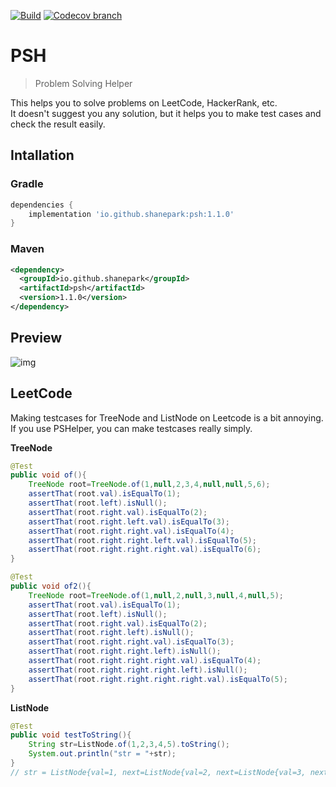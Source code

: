 [![Build](https://github.com/ShanePark/psh/actions/workflows/gradle.yml/badge.svg)](https://github.com/ShanePark/psh/actions/workflows/gradle.yml)
[![Codecov branch](https://img.shields.io/codecov/c/github/shanepark/psh/master)](https://app.codecov.io/gh/ShanePark/psh)
# PSH
> Problem Solving Helper

This helps you to solve problems on LeetCode, HackerRank, etc.  
It doesn't suggest you any solution, but it helps you to make test cases and check the result easily.

## Intallation
### Gradle

```groovy
dependencies {
    implementation 'io.github.shanepark:psh:1.1.0'
}
```
### Maven

```xml
<dependency>
  <groupId>io.github.shanepark</groupId>
  <artifactId>psh</artifactId>
  <version>1.1.0</version>
</dependency>
```

## Preview

![img](images/preview.png)

## LeetCode

Making testcases for TreeNode and ListNode on Leetcode is a bit annoying.
If you use PSHelper, you can make testcases really simply.

**TreeNode**

```java
@Test
public void of(){
    TreeNode root=TreeNode.of(1,null,2,3,4,null,null,5,6);
    assertThat(root.val).isEqualTo(1);
    assertThat(root.left).isNull();
    assertThat(root.right.val).isEqualTo(2);
    assertThat(root.right.left.val).isEqualTo(3);
    assertThat(root.right.right.val).isEqualTo(4);
    assertThat(root.right.right.left.val).isEqualTo(5);
    assertThat(root.right.right.right.val).isEqualTo(6);
}

@Test
public void of2(){
    TreeNode root=TreeNode.of(1,null,2,null,3,null,4,null,5);
    assertThat(root.val).isEqualTo(1);
    assertThat(root.left).isNull();
    assertThat(root.right.val).isEqualTo(2);
    assertThat(root.right.left).isNull();
    assertThat(root.right.right.val).isEqualTo(3);
    assertThat(root.right.right.left).isNull();
    assertThat(root.right.right.right.val).isEqualTo(4);
    assertThat(root.right.right.right.left).isNull();
    assertThat(root.right.right.right.right.val).isEqualTo(5);
}
```

**ListNode**

```java
@Test
public void testToString(){
    String str=ListNode.of(1,2,3,4,5).toString();
    System.out.println("str = "+str);
}
// str = ListNode{val=1, next=ListNode{val=2, next=ListNode{val=3, next=ListNode{val=4, next=ListNode{val=5, next=null}}}}}
```
